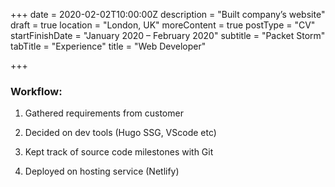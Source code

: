 +++
date = 2020-02-02T10:00:00Z
description = "Built company’s website"
draft = true
location = "London, UK"
moreContent = true
postType = "CV"
startFinishDate = "January 2020 – February 2020"
subtitle = "Packet Storm"
tabTitle = "Experience"
title = "Web Developer"

+++
### Workflow:

1. Gathered requirements from customer

2. Decided on dev tools (Hugo SSG, VScode etc)

3. Kept track of source code milestones with Git

4. Deployed on hosting service (Netlify)
